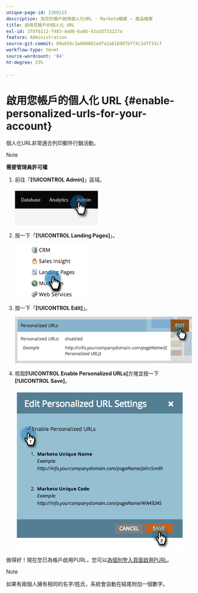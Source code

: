 ```yaml
---
unique-page-id: 2360215
description: 為您的帳戶啟用個人化URL - Marketo檔案 — 產品檔案
title: 啟用您帳戶的個人化 URL
exl-id: 3fdf6112-f483-4a86-ba8b-43a3d733227a
feature: Administration
source-git-commit: 09a656c3a0d0002edfa1a61b987bff4c1dff33cf
workflow-type: tm+mt
source-wordcount: '84'
ht-degree: 23%

---
```


# 啟用您帳戶的個人化 URL {#enable-personalized-urls-for-your-account}

個人化URL非常適合列印郵件行銷活動。

>[!NOTE]
>
>**需要管理員許可權**

1. 前往「**[!UICONTROL Admin]**」區域。

   ![](assets/enable-personalized-urls-for-your-account-1.png)

1. 按一下「**[!UICONTROL Landing Pages]**」。

   ![](assets/enable-personalized-urls-for-your-account-2.png)

1. 按一下「**[!UICONTROL Edit]**」。

   ![](assets/enable-personalized-urls-for-your-account-3.png)

1. 核取&#x200B;**[!UICONTROL Enable Personalized URLs]**&#x200B;方塊並按一下&#x200B;**[!UICONTROL Save]**。

   ![](assets/enable-personalized-urls-for-your-account-4.png)

做得好！現在您已為帳戶啟用PURL，您可以[為個別登入頁面啟用PURL](/help/marketo/product-docs/demand-generation/landing-pages/personalizing-landing-pages/enable-personalized-urls-for-a-landing-page.md)。

>[!NOTE]
>
>如果有兩個人擁有相同的名字/姓氏，系統會自動在結尾附加一個數字。
